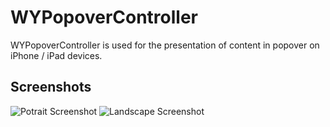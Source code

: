 WYPopoverController
===================

WYPopoverController is used for the presentation of content in popover on iPhone / iPad devices.

Screenshots
---

![Potrait Screenshot](https://raw.github.com/nicolaschengdev/WYPopoverController/master/README/wypopover_portrait_screenshot.png)
![Landscape Screenshot](https://raw.github.com/nicolaschengdev/WYPopoverController/master/README/wypopover_landscape_screenshot.png)